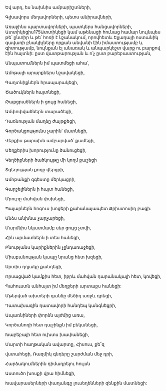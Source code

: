 Եվ արդ, ես նախնիս ամբարիշտների,


Գլխավորս մեղավորների, պետս անիրավների,


Առաջինս պարտավորների, պատկերս հանցավորների, Ատտիկեցիս175Ատտիկեցի կամ աթենացի հունաց համար նույնպես թե՛ ընտիր և թե՛ հոռի է նշանակում, որովհետև Ելլադայի ոստանիկ գավառի բնակիչները որքան անվանի էին իմաստությամբ և գիտությամբ, նույնքան էլ անառակ և անպարկեշտ վարք ու բարքով էին հայտնի: ըստ վատթարության և ո՛չ ըստ բարեբաստության,


Անպատումներն իմ պատմեցի ահա՛,


Ամոթալի արարքներս նշավակեցի,


Գաղտնիքներն հրապարակեցի,


Ծածուկներն հայտնեցի,


Թաքցրածներն ի ցույց հանեցի,


Ամփոփվածներն տարածեցի,


Դառնության մաղձը ժայթքեցի,


Գործակցությունս չարին՝ մատնեցի,


Վերքիս թարախն ամբարված՝ քամեցի,


Մեղքերիս խորությունը ծանուցեցի,


Կեղծիքների ծածկույթը մի կողմ քաշեցի


Տգեղության քողը վերցրի,


Ամոթանքի զգեստը մերկացրի,


Գարշելիներն ի հայտ հանեցի,


Մրուրը մահվան փսխեցի,


Պալարներն հոգուս խոցերի քահանայապետ Քրիստոսիդ բացի:


Անձս անխնա չարչարեցի,


Մարմնիս նկատմամբ սեր ցույց չտվի,


Հին արմատներն ի տես հանեցի,


Բնությանս կարիքներին չընդառաջեցի,


Միաբանության կապը նրանց հետ խզեցի,


Սրտիս դղյակը քանդեցի,


Որսացված կամքիս հետ, իբրև մահվան դարանակալի հետ, կռվեցի,


Պահուստն անհայտ իմ մեղքերի արտաքս հանեցի:


Մթերված ախտերի գանձը մեծիդ առջև դրեցի,


Դատախազին դատավորի հանդեպ կանգնեցրի,


Ապառնիների փորձն այժմից առա,


Կործանողի հետ դաշինքն իմ բեկանեցի,


Խաբեբայի հետ ուխտս խափանեցի,


Մարտի հաղթական ավարտը, Հիսուս, քե՜զ


վստահեցի, Ռազմիկ գնդերը շարժման մեջ դրի,


Հարձակումներին դիմադրելու հույսն


Աստուծո խոսքի վրա հիմնեցի,


Խավարասերների փաղանգը լուսեղենների զենքին մատնեցի: